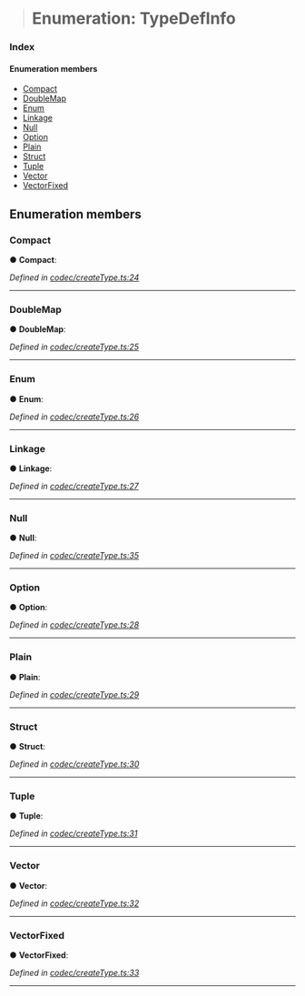 > # Enumeration: TypeDefInfo

### Index

#### Enumeration members

* [Compact](_codec_createtype_.typedefinfo.md#compact)
* [DoubleMap](_codec_createtype_.typedefinfo.md#doublemap)
* [Enum](_codec_createtype_.typedefinfo.md#enum)
* [Linkage](_codec_createtype_.typedefinfo.md#linkage)
* [Null](_codec_createtype_.typedefinfo.md#null)
* [Option](_codec_createtype_.typedefinfo.md#option)
* [Plain](_codec_createtype_.typedefinfo.md#plain)
* [Struct](_codec_createtype_.typedefinfo.md#struct)
* [Tuple](_codec_createtype_.typedefinfo.md#tuple)
* [Vector](_codec_createtype_.typedefinfo.md#vector)
* [VectorFixed](_codec_createtype_.typedefinfo.md#vectorfixed)

## Enumeration members

###  Compact

● **Compact**:

*Defined in [codec/createType.ts:24](https://github.com/polkadot-js/api/blob/b517613/packages/types/src/codec/createType.ts#L24)*

___

###  DoubleMap

● **DoubleMap**:

*Defined in [codec/createType.ts:25](https://github.com/polkadot-js/api/blob/b517613/packages/types/src/codec/createType.ts#L25)*

___

###  Enum

● **Enum**:

*Defined in [codec/createType.ts:26](https://github.com/polkadot-js/api/blob/b517613/packages/types/src/codec/createType.ts#L26)*

___

###  Linkage

● **Linkage**:

*Defined in [codec/createType.ts:27](https://github.com/polkadot-js/api/blob/b517613/packages/types/src/codec/createType.ts#L27)*

___

###  Null

● **Null**:

*Defined in [codec/createType.ts:35](https://github.com/polkadot-js/api/blob/b517613/packages/types/src/codec/createType.ts#L35)*

___

###  Option

● **Option**:

*Defined in [codec/createType.ts:28](https://github.com/polkadot-js/api/blob/b517613/packages/types/src/codec/createType.ts#L28)*

___

###  Plain

● **Plain**:

*Defined in [codec/createType.ts:29](https://github.com/polkadot-js/api/blob/b517613/packages/types/src/codec/createType.ts#L29)*

___

###  Struct

● **Struct**:

*Defined in [codec/createType.ts:30](https://github.com/polkadot-js/api/blob/b517613/packages/types/src/codec/createType.ts#L30)*

___

###  Tuple

● **Tuple**:

*Defined in [codec/createType.ts:31](https://github.com/polkadot-js/api/blob/b517613/packages/types/src/codec/createType.ts#L31)*

___

###  Vector

● **Vector**:

*Defined in [codec/createType.ts:32](https://github.com/polkadot-js/api/blob/b517613/packages/types/src/codec/createType.ts#L32)*

___

###  VectorFixed

● **VectorFixed**:

*Defined in [codec/createType.ts:33](https://github.com/polkadot-js/api/blob/b517613/packages/types/src/codec/createType.ts#L33)*

___